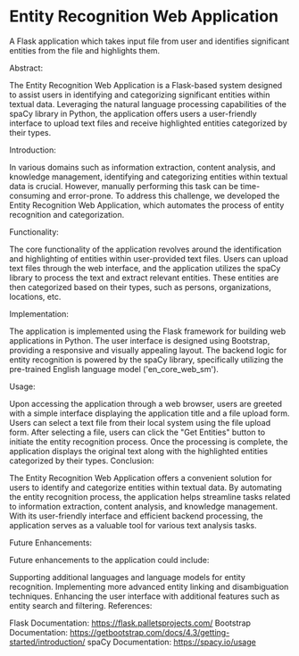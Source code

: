 #  Entity Recognition Web Application


A Flask application which takes input file from user and identifies significant entities from the file and highlights them.

Abstract:

The Entity Recognition Web Application is a Flask-based system designed to assist users in identifying and categorizing significant entities within textual data. Leveraging the natural language processing capabilities of the spaCy library in Python, the application offers users a user-friendly interface to upload text files and receive highlighted entities categorized by their types.

Introduction:

In various domains such as information extraction, content analysis, and knowledge management, identifying and categorizing entities within textual data is crucial. However, manually performing this task can be time-consuming and error-prone. To address this challenge, we developed the Entity Recognition Web Application, which automates the process of entity recognition and categorization.

Functionality:

The core functionality of the application revolves around the identification and highlighting of entities within user-provided text files. Users can upload text files through the web interface, and the application utilizes the spaCy library to process the text and extract relevant entities. These entities are then categorized based on their types, such as persons, organizations, locations, etc.

Implementation:

The application is implemented using the Flask framework for building web applications in Python. The user interface is designed using Bootstrap, providing a responsive and visually appealing layout. The backend logic for entity recognition is powered by the spaCy library, specifically utilizing the pre-trained English language model ('en_core_web_sm').

Usage:

Upon accessing the application through a web browser, users are greeted with a simple interface displaying the application title and a file upload form.
Users can select a text file from their local system using the file upload form.
After selecting a file, users can click the "Get Entities" button to initiate the entity recognition process.
Once the processing is complete, the application displays the original text along with the highlighted entities categorized by their types.
Conclusion:

The Entity Recognition Web Application offers a convenient solution for users to identify and categorize entities within textual data. By automating the entity recognition process, the application helps streamline tasks related to information extraction, content analysis, and knowledge management. With its user-friendly interface and efficient backend processing, the application serves as a valuable tool for various text analysis tasks.

Future Enhancements:

Future enhancements to the application could include:

Supporting additional languages and language models for entity recognition.
Implementing more advanced entity linking and disambiguation techniques.
Enhancing the user interface with additional features such as entity search and filtering.
References:

Flask Documentation: https://flask.palletsprojects.com/
Bootstrap Documentation: https://getbootstrap.com/docs/4.3/getting-started/introduction/
spaCy Documentation: https://spacy.io/usage
